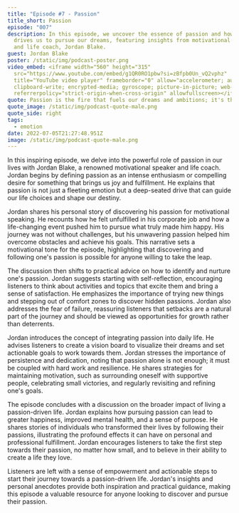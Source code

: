 ```yaml
---
title: "Episode #7 - Passion"
title_short: Passion
episode: "007"
description: In this episode, we uncover the essence of passion and how it
  drives us to pursue our dreams, featuring insights from motivational speaker
  and life coach, Jordan Blake.
guest: Jordan Blake
poster: /static/img/podcast-poster.png
video_embed: <iframe width="560" height="315"
  src="https://www.youtube.com/embed/g1QR0RO1pbw?si=zBfpb0Un_vQ2vphz"
  title="YouTube video player" frameborder="0" allow="accelerometer; autoplay;
  clipboard-write; encrypted-media; gyroscope; picture-in-picture; web-share"
  referrerpolicy="strict-origin-when-cross-origin" allowfullscreen></iframe>
quote: Passion is the fire that fuels our dreams and ambitions; it's the energy that propels us forward, even when the journey gets tough.
quote_image: /static/img/podcast-quote-male.png
quote_side: right
tags:
  - emotion
date: 2022-07-05T21:27:48.951Z
image: /static/img/podcast-quote-male.png
---
```


In this inspiring episode, we delve into the powerful role of passion in our lives with Jordan Blake, a renowned motivational speaker and life coach. Jordan begins by defining passion as an intense enthusiasm or compelling desire for something that brings us joy and fulfillment. He explains that passion is not just a fleeting emotion but a deep-seated drive that can guide our life choices and shape our destiny.

Jordan shares his personal story of discovering his passion for motivational speaking. He recounts how he felt unfulfilled in his corporate job and how a life-changing event pushed him to pursue what truly made him happy. His journey was not without challenges, but his unwavering passion helped him overcome obstacles and achieve his goals. This narrative sets a motivational tone for the episode, highlighting that discovering and following one's passion is possible for anyone willing to take the leap.

The discussion then shifts to practical advice on how to identify and nurture one's passion. Jordan suggests starting with self-reflection, encouraging listeners to think about activities and topics that excite them and bring a sense of satisfaction. He emphasizes the importance of trying new things and stepping out of comfort zones to discover hidden passions. Jordan also addresses the fear of failure, reassuring listeners that setbacks are a natural part of the journey and should be viewed as opportunities for growth rather than deterrents.

Jordan introduces the concept of integrating passion into daily life. He advises listeners to create a vision board to visualize their dreams and set actionable goals to work towards them. Jordan stresses the importance of persistence and dedication, noting that passion alone is not enough; it must be coupled with hard work and resilience. He shares strategies for maintaining motivation, such as surrounding oneself with supportive people, celebrating small victories, and regularly revisiting and refining one's goals.

The episode concludes with a discussion on the broader impact of living a passion-driven life. Jordan explains how pursuing passion can lead to greater happiness, improved mental health, and a sense of purpose. He shares stories of individuals who transformed their lives by following their passions, illustrating the profound effects it can have on personal and professional fulfillment. Jordan encourages listeners to take the first step towards their passion, no matter how small, and to believe in their ability to create a life they love.

Listeners are left with a sense of empowerment and actionable steps to start their journey towards a passion-driven life. Jordan's insights and personal anecdotes provide both inspiration and practical guidance, making this episode a valuable resource for anyone looking to discover and pursue their passion.
